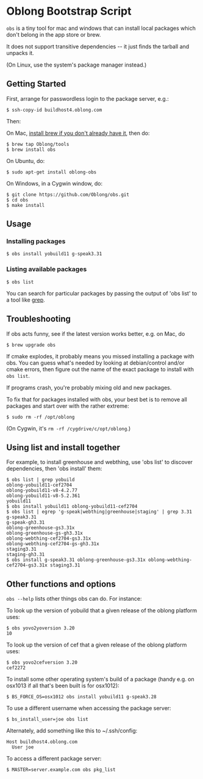 Oblong Bootstrap Script
=======================

`obs` is a tiny tool for mac and windows that can install local packages which don't belong in the app store or brew.

It does not support transitive dependencies -- it just finds the tarball and unpacks it.

(On Linux, use the system's package manager instead.)

## Getting Started

First, arrange for passwordless login to the package server, e.g.:

```
$ ssh-copy-id buildhost4.oblong.com
```

Then:

On Mac, [install brew if you don't already have it](https://brew.sh/), then do:

```
$ brew tap Oblong/tools
$ brew install obs
```

On Ubuntu, do:

```
$ sudo apt-get install oblong-obs
```

On Windows, in a Cygwin window, do:

```
$ git clone https://github.com/Oblong/obs.git
$ cd obs
$ make install
```

## Usage

### Installing packages

```
$ obs install yobuild11 g-speak3.31
```

### Listing available packages

```
$ obs list
```

You can search for particular packages by passing the output of 'obs list' to a tool like [grep](http://www.uccs.edu/~ahitchco/grep/).

## Troubleshooting

If obs acts funny, see if the latest version works better, e.g. on Mac, do

```
$ brew upgrade obs
```

If cmake explodes, it probably means you missed installing a package with obs.   You can guess what's needed by looking at debian/control and/or cmake errors, then figure out the name of the exact package to install with `obs list`.

If programs crash, you're probably mixing old and new packages.

To fix that for packages installed with obs, your best bet is to remove all packages and start over with the rather extreme:

```
$ sudo rm -rf /opt/oblong
```

(On Cygwin, it's ```rm -rf /cygdrive/c/opt/oblong```.)

## Using list and install together

For example, to install greenhouse and webthing, use 'obs list' to discover dependencies, then 'obs install' them:

```
$ obs list | grep yobuild
oblong-yobuild11-cef2704
oblong-yobuild11-v8-4.2.77
oblong-yobuild11-v8-5.2.361
yobuild11
$ obs install yobuild11 oblong-yobuild11-cef2704
$ obs list | egrep 'g-speak|webthing|greenhouse|staging' | grep 3.31
g-speak3.31
g-speak-gh3.31
oblong-greenhouse-gs3.31x
oblong-greenhouse-gs-gh3.31x
oblong-webthing-cef2704-gs3.31x
oblong-webthing-cef2704-gs-gh3.31x
staging3.31
staging-gh3.31
$ obs install g-speak3.31 oblong-greenhouse-gs3.31x oblong-webthing-cef2704-gs3.31x staging3.31
```

## Other functions and options

`obs --help` lists other things obs can do.  For instance:

To look up the version of yobuild that a given release of the oblong platform uses:

```
$ obs yovo2yoversion 3.20
10
```

To look up the version of cef that a given release of the oblong platform uses:

```
$ obs yovo2cefversion 3.20
cef2272
```

To install some other operating system's build of a package
(handy e.g. on osx1013 if all that's been built is for osx1012):

```
$ BS_FORCE_OS=osx1012 obs install yobuild11 g-speak3.28
```

To use a different username when accessing the package server:

```
$ bs_install_user=joe obs list
```

Alternately, add something like this to ~/.ssh/config:

```
Host buildhost4.oblong.com
  User joe
```

To access a different package server:

```
$ MASTER=server.example.com obs pkg_list
```
